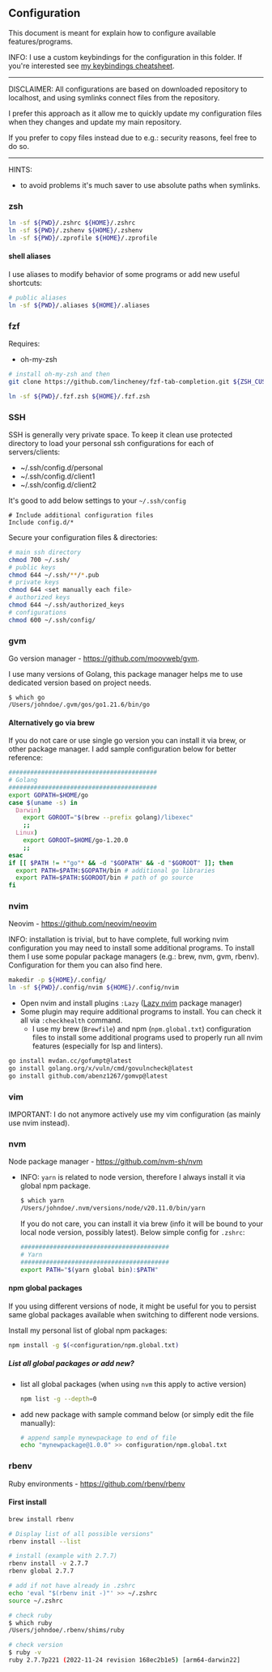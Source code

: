 ## Configuration

This document is meant for explain how to configure available features/programs.

INFO: I use a custom keybindings for the configuration in this folder. If you're interested see [my keybindings cheatsheet][shortcuts-cheat-sheet].

---

DISCLAIMER: All configurations are based on downloaded repository to localhost, and using symlinks connect files from the repository.

I prefer this approach as it allow me to quickly update my configuration files when they changes and update my main repository.

If you prefer to copy files instead due to e.g.: security reasons, feel free to do so.

---

HINTS:

- to avoid problems it's much saver to use absolute paths when symlinks.

### zsh

```bash
ln -sf ${PWD}/.zshrc ${HOME}/.zshrc
ln -sf ${PWD}/.zshenv ${HOME}/.zshenv
ln -sf ${PWD}/.zprofile ${HOME}/.zprofile
```

#### shell aliases

I use aliases to modify behavior of some programs or add new useful shortcuts:

```bash
# public aliases
ln -sf ${PWD}/.aliases ${HOME}/.aliases
```

### fzf

Requires:

- oh-my-zsh

```bash
# install oh-my-zsh and then
git clone https://github.com/lincheney/fzf-tab-completion.git ${ZSH_CUSTOM:=~/.oh-my-zsh/custom}/plugins/fzf-tab-completion

ln -sf ${PWD}/.fzf.zsh ${HOME}/.fzf.zsh
```

### SSH

SSH is generally very private space. To keep it clean use protected directory to load your personal ssh configurations for each of servers/clients:

- ~/.ssh/config.d/personal
- ~/.ssh/config.d/client1
- ~/.ssh/config.d/client2

It's good to add below settings to your `~/.ssh/config`

```sshconfig
# Include additional configuration files
Include config.d/*
```

Secure your configuration files & directories:

```bash
# main ssh directory
chmod 700 ~/.ssh/
# public keys
chmod 644 ~/.ssh/**/*.pub
# private keys
chmod 644 <set manually each file>
# authorized keys
chmod 644 ~/.ssh/authorized_keys
# configurations
chmod 600 ~/.ssh/config/
```

### gvm

Go version manager - <https://github.com/moovweb/gvm>.

I use many versions of Golang, this package manager helps me to use dedicated version based on project needs.

```
$ which go
/Users/johndoe/.gvm/gos/go1.21.6/bin/go
```

#### Alternatively go via brew

If you do not care or use single go version you can install it via brew, or other package manager.
I add sample configuration below for better reference:

```bash
#########################################
# Golang
#########################################
export GOPATH=$HOME/go
case $(uname -s) in
  Darwin)
    export GOROOT="$(brew --prefix golang)/libexec"
    ;;
  Linux)
    export GOROOT=$HOME/go-1.20.0
    ;;
esac
if [[ $PATH != *"go"* && -d "$GOPATH" && -d "$GOROOT" ]]; then
  export PATH=$PATH:$GOPATH/bin # additional go libraries
  export PATH=$PATH:$GOROOT/bin # path of go source
fi
```

### nvim

Neovim - <https://github.com/neovim/neovim>

INFO: installation is trivial, but to have complete, full working nvim configuration you may need to install some additional programs. To install them I use some popular package managers (e.g.: brew, nvm, gvm, rbenv). Configuration for them you can also find here.

```bash
makedir -p ${HOME}/.config/
ln -sf ${PWD}/.config/nvim ${HOME}/.config/nvim
```

- Open nvim and install plugins `:Lazy` ([Lazy nvim](https://github.com/folke/lazy.nvim) package manager)
- Some plugin may require additional programs to install. You can check it all via `:checkhealth` command.
  - I use my brew (`Brewfile`) and npm (`npm.global.txt`) configuration files to install some additional programs used to properly run all nvim features (especially for lsp and linters).

```bash
go install mvdan.cc/gofumpt@latest
go install golang.org/x/vuln/cmd/govulncheck@latest
go install github.com/abenz1267/gomvp@latest
```

### vim

IMPORTANT: I do not anymore actively use my vim configuration (as mainly use nvim instead).

### nvm

Node package manager - <https://github.com/nvm-sh/nvm>

- INFO: `yarn` is related to node version, therefore I always install it via global npm package.

  ```bash
  $ which yarn
  /Users/johndoe/.nvm/versions/node/v20.11.0/bin/yarn
  ```

  If you do not care, you can install it via brew (info it will be bound to your local node version, possibly latest). Below simple config for `.zshrc`:

  ```bash
  #########################################
  # Yarn
  #########################################
  export PATH="$(yarn global bin):$PATH"
  ```

#### npm global packages

If you using different versions of node, it might be useful for you to persist same global packages available when switching to different node versions.

Install my personal list of global npm packages:

```bash
npm install -g $(<configuration/npm.global.txt)
```

##### List all global packages or add new?

- list all global packages (when using `nvm` this apply to active version)

  ```bash
  npm list -g --depth=0
  ```

- add new package with sample command below (or simply edit the file manually):

  ```bash
  # append sample mynewpackage to end of file
  echo "mynewpackage@1.0.0" >> configuration/npm.global.txt
  ```

### rbenv

Ruby environments - <https://github.com/rbenv/rbenv>

#### First install

```bash
brew install rbenv

# Display list of all possible versions"
rbenv install --list

# install (example with 2.7.7)
rbenv install -v 2.7.7
rbenv global 2.7.7

# add if not have already in .zshrc
echo 'eval "$(rbenv init -)"' >> ~/.zshrc
source ~/.zshrc

# check ruby
$ which ruby
/Users/johndoe/.rbenv/shims/ruby

# check version
$ ruby -v
ruby 2.7.7p221 (2022-11-24 revision 168ec2b1e5) [arm64-darwin22]
```

[shortcuts-cheat-sheet]: http://bit.ly/1wqcChS
